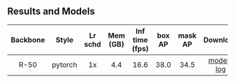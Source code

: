 ## Results and Models

| Backbone  | Style   | Lr schd | Mem (GB) | Inf time (fps) | box AP | mask AP | Download |
|:---------:|:-------:|:-------:|:--------:|:--------------:|:------:|:-------:|:--------:|
| R-50      | pytorch | 1x      | 4.4      | 16.6           |  38.0  | 34.5    |[model](https://open-mmlab.s3.ap-northeast-2.amazonaws.com/mmdetection/v2.0/albu_example/mask_rcnn_r50_fpn_albu_1x_coco/mask_rcnn_r50_fpn_albu_1x_coco_20200208-ab203bcd.pth) &#124; [log](https://open-mmlab.s3.ap-northeast-2.amazonaws.com/mmdetection/v2.0/albu_example/mask_rcnn_r50_fpn_albu_1x_coco/mask_rcnn_r50_fpn_albu_1x_coco_20200208_225520.log.json) |
